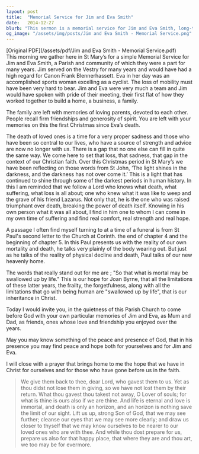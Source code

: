```yaml
---
layout: post
title:  "Memorial Service for Jim and Eva Smith"
date:   2014-12-27
blurb: "This sermon is a memorial service for Jim and Eva Smith, long-time members of the parish. It reflects on their contributions to the community and their devotion to each other. The sermon also discusses the grief of loss and the Christian faith's perspective on death and eternal life."
og_image: "/assets/img/posts/Jim and Eva Smith - Memorial Service.png"
---
```

[Original PDF](/assets/pdf/Jim and Eva Smith - Memorial Service.pdf)    
This morning we gather here in St Mary’s for a simple Memorial Service for Jim and Eva Smith, a Parish and community of which they were a part for many years. Jim served on the Vestry for many years and would have had a high regard for Canon Frank Blennerhassett. Eva in her day was an accomplished sports woman excelling as a cyclist. The loss of mobility must have been very hard to bear. Jim and Eva were very much a team and Jim would have spoken with pride of their meeting, their first flat of how they worked together to build a home, a business, a family.

The family are left with memories of loving parents, devoted to each other. People recall firm friendships and generosity of spirit. You are left with your memories on this the first Christmas since Eva’s death.

The death of loved ones is a time for a very proper sadness and those who have been so central to our lives, who have a source of strength and advice are now no longer with us. There is a gap that no one else can fill in quite the same way. We come here to set that loss, that sadness, that gap in the context of our Christian faith. Over this Christmas period in St Mary’s we have been reflecting on those words from St John, ‘The light shines in the darkness, and the darkness has not over come it.’ This is a light that has continued to shine through some of the darkest periods in human history. In this I am reminded that we follow a Lord who knows what death, what suffering, what loss is all about; one who knew what it was like to weep and the grave of his friend Lazarus. Not only that, he is the one who was raised triumphant over death, breaking the power of death itself. Knowing in his own person what it was all about, I find in him one to whom I can come in my own time of suffering and find real comfort, real strength and real hope.

A passage I often find myself turning to at a time of a funeral is from St Paul's second letter to the Church at Corinth. the end of chapter 4 and the beginning of chapter 5. In this Paul presents us with the reality of our own mortality and death, he talks very plainly of the body wearing out. But just as he talks of the reality of physical decline and death, Paul talks of our new heavenly home.

The words that really stand out for me are ; "So that what is mortal may be swallowed up by life." This is our hope for Joan Byrne, that all the limitations of these latter years, the frailty, the forgetfulness, along with all the limitations that go with being human are "swallowed up by life", that is our inheritance in Christ.

Today I would invite you, in the quietness of this Parish Church to come before God with your own particular memories of Jim and Eva, as Mum and Dad, as friends, ones whose love and friendship you enjoyed over the years.

May you may know something of the peace and presence of God, that in his presence you may find peace and hope both for yourselves and for Jim and Eva.

I will close with a prayer that brings home to me the hope that we have in Christ for ourselves and for those who have gone before us in the faith.

> We give them back to thee, dear Lord, who gavest them to us. Yet as thou didst not lose them in giving, so we have not lost them by their return. What thou gavest thou takest not away, O Lover of souls; for what is thine is ours also if we are thine. And life is eternal and love is immortal, and death is only an horizon, and an horizon is nothing save the limit of our sight. Lift us up, strong Son of God, that we may see further; cleanse our eyes that we may see more clearly; and draw us closer to thyself that we may know ourselves to be nearer to our loved ones who are with thee. And while thou dost prepare for us, prepare us also for that happy place, that where they are and thou art, we too may be for evermore.
